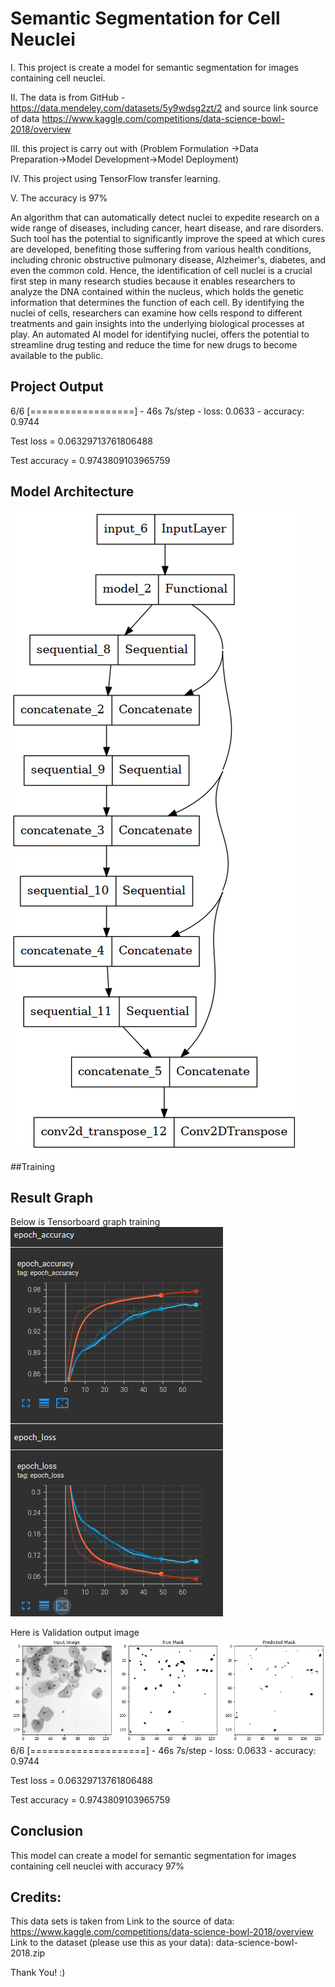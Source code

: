 
# Semantic Segmentation for Cell Neuclei

I. This project is create a model for semantic segmentation for images containing cell neuclei.

II. The data is from GitHub - https://data.mendeley.com/datasets/5y9wdsg2zt/2 and source link source of data https://www.kaggle.com/competitions/data-science-bowl-2018/overview

III. this project is carry out with (Problem
Formulation →Data Preparation→Model Development→Model
Deployment)

IV. This project using TensorFlow transfer learning.

V. The accuracy is 97%


An algorithm that can automatically detect nuclei to expedite research on a wide
range of diseases, including cancer, heart disease, and rare disorders. Such tool has
the potential to significantly improve the speed at which cures are developed,
benefiting those suffering from various health conditions, including chronic
obstructive pulmonary disease, Alzheimer's, diabetes, and even the common cold.
Hence, the identification of cell nuclei is a crucial first step in many research studies
because it enables researchers to analyze the DNA contained within the nucleus,
which holds the genetic information that determines the function of each cell. By
identifying the nuclei of cells, researchers can examine how cells respond to
different treatments and gain insights into the underlying biological processes at
play. An automated AI model for identifying nuclei, offers the potential to streamline
drug testing and reduce the time for new drugs to become available to the public.

## Project Output

6/6 [==================] - 46s 7s/step - loss: 0.0633 - accuracy: 0.9744

Test loss = 0.06329713761806488

Test accuracy = 0.9743809103965759
## Model Architecture 
![alt text](https://github.com/lemon5969/Semantic_Segmentation_for_Cell_Neuclei/blob/main/model_architechture.png?raw=true)

##Training

## Result Graph
Below is Tensorboard graph training
![alt text](https://github.com/lemon5969/Semantic_Segmentation_for_Cell_Neuclei/blob/main/image/outputTB.png?raw=true)

Here is Validation output image
![alt text](https://github.com/lemon5969/Semantic_Segmentation_for_Cell_Neuclei/blob/main/image/output_final_97%25.png?raw=true)
6/6 [====================] - 46s 7s/step - loss: 0.0633 - accuracy: 0.9744

Test loss = 0.06329713761806488

Test accuracy = 0.9743809103965759
## Conclusion
This model can create a model for semantic segmentation for images containing cell neuclei with accuracy 97%
## Credits:
This data sets is taken from 
Link to the source of data:
https://www.kaggle.com/competitions/data-science-bowl-2018/overview
Link to the dataset (please use this as your data):
data-science-bowl-2018.zip


Thank You! :)